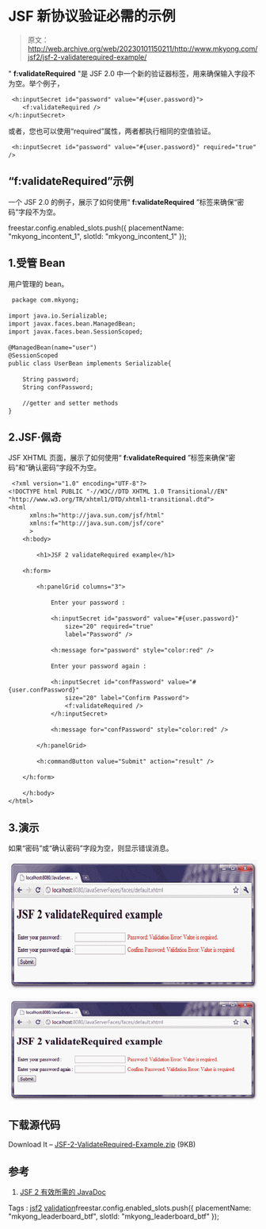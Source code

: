 # JSF 新协议验证必需的示例

> 原文：<http://web.archive.org/web/20230101150211/http://www.mkyong.com/jsf2/jsf-2-validaterequired-example/>

" **f:validateRequired** "是 JSF 2.0 中一个新的验证器标签，用来确保输入字段不为空。举个例子，

```
 <h:inputSecret id="password" value="#{user.password}">
    <f:validateRequired />	
</h:inputSecret> 
```

或者，您也可以使用“required”属性，两者都执行相同的空值验证。

```
 <h:inputSecret id="password" value="#{user.password}" required="true" /> 
```

## “f:validateRequired”示例

一个 JSF 2.0 的例子，展示了如何使用“ **f:validateRequired** ”标签来确保“密码”字段不为空。

freestar.config.enabled_slots.push({ placementName: "mkyong_incontent_1", slotId: "mkyong_incontent_1" });

## 1.受管 Bean

用户管理的 bean。

```
 package com.mkyong;

import java.io.Serializable;
import javax.faces.bean.ManagedBean;
import javax.faces.bean.SessionScoped;

@ManagedBean(name="user")
@SessionScoped
public class UserBean implements Serializable{

	String password;
	String confPassword;

	//getter and setter methods
} 
```

## 2.JSF·佩奇

JSF XHTML 页面，展示了如何使用“ **f:validateRequired** ”标签来确保“密码”和“确认密码”字段不为空。

```
 <?xml version="1.0" encoding="UTF-8"?>
<!DOCTYPE html PUBLIC "-//W3C//DTD XHTML 1.0 Transitional//EN" 
"http://www.w3.org/TR/xhtml1/DTD/xhtml1-transitional.dtd">
<html    
      xmlns:h="http://java.sun.com/jsf/html"
      xmlns:f="http://java.sun.com/jsf/core"
      >
    <h:body>

    	<h1>JSF 2 validateRequired example</h1>

	<h:form>

		<h:panelGrid columns="3">

			Enter your password : 

			<h:inputSecret id="password" value="#{user.password}" 
				size="20" required="true"
				label="Password" />

			<h:message for="password" style="color:red" />

			Enter your password again : 

			<h:inputSecret id="confPassword" value="#{user.confPassword}" 
				size="20" label="Confirm Password">
				<f:validateRequired />	
			</h:inputSecret>

			<h:message for="confPassword" style="color:red" />

		</h:panelGrid>

		<h:commandButton value="Submit" action="result" />

	</h:form>

    </h:body>
</html> 
```

## 3.演示

如果“密码”或“确认密码”字段为空，则显示错误消息。

<noscript><img src="img/4c009fffff844574c76f99930995b9fd.png" alt="jsf2-ValidateRequired-Example" title="jsf2-ValidateRequired-Example" width="640" height="262" data-original-src="http://web.archive.org/web/20210305084830im_/http://www.mkyong.com/wp-content/uploads/2010/10/jsf2-ValidateRequired-Example.png"/></noscript>

![jsf2-ValidateRequired-Example](img/671f691f9b93173a111d8288e0d81265.png "jsf2-ValidateRequired-Example")

## 下载源代码

Download It – [JSF-2-ValidateRequired-Example.zip](http://web.archive.org/web/20210305084830/http://www.mkyong.com/wp-content/uploads/2010/10/JSF-2-ValidateRequired-Example.zip) (9KB)

## 参考

1.  [JSF 2 有效所需的 JavaDoc](http://web.archive.org/web/20210305084830/https://javaserverfaces.dev.java.net/nonav/docs/2.0/pdldocs/facelets/f/validateRequired.html)

Tags : [jsf2](http://web.archive.org/web/20210305084830/https://mkyong.com/tag/jsf2/) [validation](http://web.archive.org/web/20210305084830/https://mkyong.com/tag/validation/)freestar.config.enabled_slots.push({ placementName: "mkyong_leaderboard_btf", slotId: "mkyong_leaderboard_btf" });<input type="hidden" id="mkyong-current-postId" value="7521">